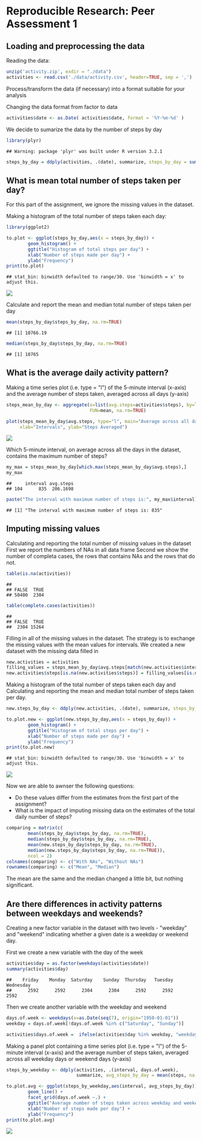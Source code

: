 # Reproducible Research: Peer Assessment 1


## Loading and preprocessing the data

Reading the data:

```r
unzip('activity.zip', exdir = "./data")
activities <- read.csv('./data/activity.csv', header=TRUE, sep = ',')
```

Process/transform the data (if necessary) into a format suitable for your analysis

Changing the data format from factor to data

```r
activities$date <- as.Date( activities$date, format = '%Y-%m-%d' )
```

We decide to sumarize the data by the number of steps by day

```r
library(plyr)
```

```
## Warning: package 'plyr' was built under R version 3.2.1
```

```r
steps_by_day = ddply(activities, .(date), summarize, steps_by_day = sum(steps))
```

## What is mean total number of steps taken per day?

For this part of the assignment, we ignore the missing values in the dataset.

Making a histogram of the total number of steps taken each day:

```r
library(ggplot2)

to.plot <- ggplot(steps_by_day,aes(x = steps_by_day)) + 
        geom_histogram() + 
        ggtitle("Histogram of total steps per day") +
        xlab("Number of steps made per day") +
        ylab("Frequency")
print(to.plot)
```

```
## stat_bin: binwidth defaulted to range/30. Use 'binwidth = x' to adjust this.
```

![](PA1_template_files/figure-html/unnamed-chunk-4-1.png) 

Calculate and report the mean and median total number of steps taken per day

```r
mean(steps_by_day$steps_by_day, na.rm=TRUE)
```

```
## [1] 10766.19
```

```r
median(steps_by_day$steps_by_day, na.rm=TRUE)
```

```
## [1] 10765
```

## What is the average daily activity pattern?

Making a time series plot (i.e. type = "l") of the 5-minute interval (x-axis)
and the average number of steps taken, averaged across all days (y-axis)


```r
steps_mean_by_day <- aggregate(x=list(avg.steps=activities$steps), by=list(interval=activities$interval), 
                               FUN=mean, na.rm=TRUE)

plot(steps_mean_by_day$avg.steps, type="l", main="Average across all days based on intervals", 
     xlab="Intervals", ylab="Steps Averaged")
```

![](PA1_template_files/figure-html/unnamed-chunk-6-1.png) 

Which 5-minute interval, on average across all the days in the dataset,
contains the maximum number of steps?

```r
my_max = steps_mean_by_day[which.max(steps_mean_by_day$avg.steps),]
my_max
```

```
##     interval avg.steps
## 104      835  206.1698
```

```r
paste("The interval with maximum number of steps is:", my_max$interval)
```

```
## [1] "The interval with maximum number of steps is: 835"
```

## Imputing missing values

Calculating and reporting the total number of missing values in the dataset
First we report the numbers of NAs in all data frame
Second we show the number of completa cases, the rows that contains NAs and the rows that do not.

```r
table(is.na(activities))
```

```
## 
## FALSE  TRUE 
## 50400  2304
```

```r
table(complete.cases(activities))
```

```
## 
## FALSE  TRUE 
##  2304 15264
```

Filling in all of the missing values in the dataset. The strategy 
is to exchange the missing values with the mean values for intervals.
We created a new dataset with the missing data filled in

```r
new.activities = activities
filling_values = steps_mean_by_day$avg.steps[match(new.activities$interval, steps_mean_by_day$interval)]
new.activities$steps[is.na(new.activities$steps)] = filling_values[is.na(activities$steps)]
```

Making a histogram of the total number of steps taken each day and Calculating
and reporting the mean and median total number of steps taken per day. 

```r
new.steps_by_day <- ddply(new.activities, .(date), summarize, steps_by_day = sum(steps))

to.plot.new <- ggplot(new.steps_by_day,aes(x = steps_by_day)) + 
        geom_histogram() + 
        ggtitle("Histogram of total steps per day") +
        xlab("Number of steps made per day") +
        ylab("Frequency")
print(to.plot.new)
```

```
## stat_bin: binwidth defaulted to range/30. Use 'binwidth = x' to adjust this.
```

![](PA1_template_files/figure-html/unnamed-chunk-10-1.png) 

Now we are able to awnser the following questions:
- Do these values differ from the estimates from the first part of the assignment?
- What is the impact of imputing missing data on the estimates of the total
daily number of steps?

```r
comparing = matrix(c(
        mean(steps_by_day$steps_by_day, na.rm=TRUE),
        median(steps_by_day$steps_by_day, na.rm=TRUE),
        mean(new.steps_by_day$steps_by_day, na.rm=TRUE),
        median(new.steps_by_day$steps_by_day, na.rm=TRUE)),
        ncol = 2)
colnames(comparing) <- c("With NAs", "Without NAs")
rownames(comparing) <- c("Mean", "Median")
```
The mean are the same and the median changed a little bit, but nothing significant.

## Are there differences in activity patterns between weekdays and weekends?

Creating a new factor variable in the dataset with two levels - "weekday"
and "weekend" indicating whether a given date is a weekday or weekend
day.

First we create a new variable with the day of the week

```r
activities$day = as.factor(weekdays(activities$date))
summary(activities$day)
```

```
##    Friday    Monday  Saturday    Sunday  Thursday   Tuesday Wednesday 
##      2592      2592      2304      2304      2592      2592      2592
```

Then we create another variable with the weekday and weekend

```r
days.of.week <- weekdays(x=as.Date(seq(7), origin="1950-01-01"))
weekday = days.of.week[!days.of.week %in% c("Saturday", "Sunday")]

activities$days.of.week =  ifelse(activities$day %in% weekday, "weekday", "weekend")
```

Making a panel plot containing a time series plot (i.e. type = "l") of the
5-minute interval (x-axis) and the average number of steps taken, averaged
across all weekday days or weekend days (y-axis)

```r
steps_by_weekday <- ddply(activities, .(interval, days.of.week), 
                          summarize, avg_steps_by_day = mean(steps, na.rm = TRUE))

to.plot.avg <- ggplot(steps_by_weekday,aes(interval, avg_steps_by_day)) + 
        geom_line() + 
        facet_grid(days.of.week ~.) +
        ggtitle("Average number of steps taken across weekday and weekend") +
        xlab("Number of steps made per day") +
        ylab("Frequency")
print(to.plot.avg)
```

![](PA1_template_files/figure-html/unnamed-chunk-14-1.png) 


